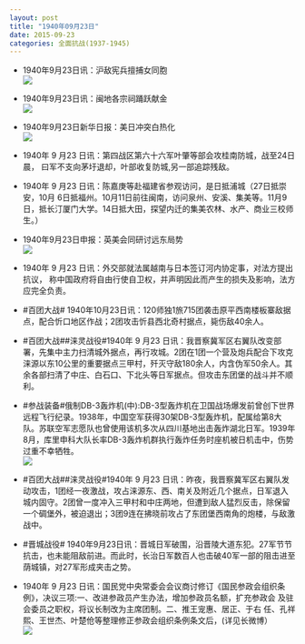 ```yaml
---
layout: post
title: "1940年09月23日"
date: 2015-09-23
categories: 全面抗战(1937-1945)
---
```


<meta name="referrer" content="no-referrer" />

- 1940年9月23日讯：沪敌宪兵擅捕女同胞 <br/><img src="https://ww3.sinaimg.cn/large/aca367d8jw1ewcsqqpje3j20be06lt9a.jpg" />

- 1940年9月23日讯：闽地各宗祠踊跃献金 <br/><img src="https://ww1.sinaimg.cn/large/aca367d8jw1ewcr0it5a2j20cj05m0tb.jpg" />

- 1940年9月23日新华日报：美日冲突白热化 <br/><img src="https://ww2.sinaimg.cn/large/aca367d8jw1ewcpa2io8wj211n0hjgsl.jpg" />

- 1940年 9 月23 日讯：第四战区第六十六军叶肇等部会攻桂南防城，战至24日晨， 曰军不支向茅圩退却，叶部收复防城,另一部追踪残敌。 

- 1940年 9 月23 日讯：陈嘉庚等赴福建省参观访问，是日抵浦城（27日抵崇安，10月 6日抵福州。10月11日前往闽南，访问泉州、安溪、集美等。11月9 日，抵长汀厦门大学。14日抵大田，探望内迁的集美农林、水产、商业三校师生。）  

- 1940年9月23日申报：英美会同研讨远东局势 <br/><img src="https://ww4.sinaimg.cn/large/aca367d8jw1ewcltf1uzwj20nd0xvng7.jpg" />

- 1940年 9 月23 日讯：外交部就法属越南与日本签订河内协定事，对法方提出抗议， 称中国政府将自由行使自卫权，并声明因此而产生的损失及影响，法方 应完全负责。 

- #百团大战# 1940年10月23日讯：120师独1旅715团袭击原平西南楼板寨敌据点，配合忻口地区作战；2团攻击忻县西北奇村据点，毙伤敌40余人。 

- #百团大战##涞灵战役#1940年 9 月23 日讯：我晋察冀军区右翼队改变部署，先集中主力扫清城外据点，再行攻城。2团在1团一个营及炮兵配合下攻克涞源以东10公里的重要据点三甲村，歼灭守敌180余人，内含伪军50余人。其余各部扫清了中庄、白石口、下北头等日军据点。但攻击东团堡的战斗并不顺利。 

- #参战装备#俄制DB-3轰炸机(中):DB-3型轰炸机在卫国战场爆发前曾创下世界远程飞行纪录。1938年，中国空军获得30架DB-3型轰炸机，配属给第8大队。苏联空军志愿队也曾使用该机多次从四川基地出击轰炸湖北日军。1939年8月，库里申科大队长率DB-3轰炸机群执行轰炸任务时座机被日机击中，伤势过重不幸牺牲。 <br/><img src="https://ww3.sinaimg.cn/large/aca367d8jw1ewc5mrpkk3j20b40f576o.jpg" />

- #百团大战##涞灵战役#1940年 9 月23 日讯：昨夜，我晋察冀军区右翼队发动攻击，1团经一夜激战，攻占涞源东、西、南关及附近几个据点，日军退入城内固守。2团曾一度冲入三甲村和中庄两地，但遭到敌人猛烈反击，除保留一个碉堡外，被迫退出；3团9连在拂晓前攻占了东团堡西南角的炮楼，与敌激战中。 

- #晋城战役# 1940年9月23日讯：晋城日军破围，沿晋陵大道东犯。27军节节抗击，也未能阻敌前进。而此时，长治日军数百人也击破40军一部的阻击进至荫城镇，对27军形成夹击之势。 

- 1940年 9 月23 日讯：国民党中央常委会会议商讨修订《国民参政会组织条 例》，决议三项:一、改进参政员产生办法，增加参政员名额，扩充参政会 及驻会委员之职权，将议长制改为主席团制。二、推王宠惠、居正、于右 任、孔祥熙、王世杰、叶楚伧等整理修正参政会组织条例条文后，(详见长微博） <br/><img src="https://ww2.sinaimg.cn/large/aca367d8jw1ewc0fg7yo2j20c809z0u2.jpg" />

